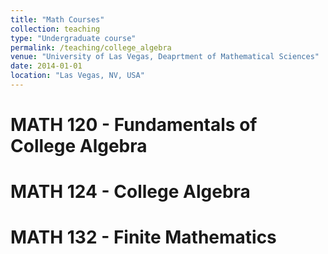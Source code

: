 ```yaml
---
title: "Math Courses"
collection: teaching
type: "Undergraduate course"
permalink: /teaching/college_algebra
venue: "University of Las Vegas, Deaprtment of Mathematical Sciences"
date: 2014-01-01
location: "Las Vegas, NV, USA"
---
```


MATH 120 - Fundamentals of College Algebra
======

MATH 124 - College Algebra
======

MATH 132 - Finite Mathematics
======

